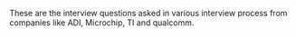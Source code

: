 These are the interview questions asked in various interview process from companies like ADI, Microchip, TI and qualcomm.
